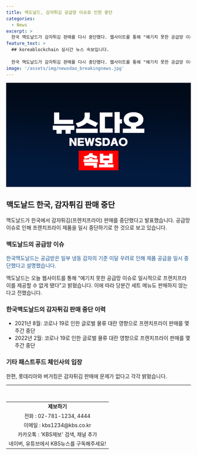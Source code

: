 ```yaml
---
title: 맥도날드, 감자튀김 공급망 이슈로 인한 중단
categories:
  - News
excerpt: >
  한국 맥도날드가 감자튀김 판매를 다시 중단했다. 웹사이트를 통해 "예기치 못한 공급망 이슈로 프렌치프라이를 제공할 수 없게 됐다"고 설명했다. 이에 따라 당분간 세트 메뉴도 판매하지 않을 예정이다. 이번이 세 번째 중단인데, 2021년 8월과 2022년 2월에는 코로나 19로 인한 글로벌 물류 대란으로 판매가 중단됐다. 롯데리아와 버거킹은 감자튀김 판매에 문제가 없다고 밝혔다.
feature_text: >
  ## koreablockchain 실시간 뉴스 속보입니다.

  한국 맥도날드가 감자튀김 판매를 다시 중단했다. 웹사이트를 통해 "예기치 못한 공급망 이슈로 프렌치프라이를 제공할 수 없게 됐다"고 설명했다. 이에 따라 당분간 세트 메뉴도 판매하지 않을 예정이다. 이번이 세 번째 중단인데, 2021년 8월과 2022년 2월에는 코로나 19로 인한 글로벌 물류 대란으로 판매가 중단됐다. 롯데리아와 버거킹은 감자튀김 판매에 문제가 없다고 밝혔다.
image: '/assets/img/newsdao_breakingnews.jpg'
---
```


<p><img src="/assets/img/newsdao_breakingnews.jpg" alt="koreablockchain 속보" /></p>

<h2 data-ke-size="size26">맥도날드 한국, 감자튀김 판매 중단</h2>

<p data-ke-size="size16">맥도날드가 한국에서 감자튀김(프렌치프라이) 판매를 중단했다고 발표했습니다. 공급망 이슈로 인해 프렌치프라이 제품을 일시 중단하기로 한 것으로 보고 있습니다.</p>

<h3>맥도날드의 공급망 이슈</h3>

<p><span style="color: #1a5490;">한국맥도날드는 공급받은 일부 냉동 감자의 기준 미달 우려로 인해 제품 공급을 일시 중단했다고 설명했습니다.</span></p>

<p>맥도날드는 오늘 웹사이트를 통해 “예기치 못한 공급망 이슈로 일시적으로 프렌치프라이를 제공할 수 없게 됐다”고 밝혔습니다. 이에 따라 당분간 세트 메뉴도 판매하지 않는다고 전했습니다.</p>

<h3>한국맥도날드의 감자튀김 판매 중단 이력</h3>

<ul>
    <li>2021년 8월: 코로나 19로 인한 글로벌 물류 대란 영향으로 프렌치프라이 판매를 몇 주간 중단</li>
    <li>2022년 2월: 코로나 19로 인한 글로벌 물류 대란 영향으로 프렌치프라이 판매를 몇 주간 중단</li>
</ul>

<h3>기타 패스트푸드 체인사의 입장</h3>

<p>한편, 롯데리아와 버거킹은 감자튀김 판매에 문제가 없다고 각각 밝혔습니다.</p>

<p data-ke-size="size16"></p>

<hr>

<p data-ke-size="size16">&nbsp;</p>

<table>
    <tbody>
        <tr>
            <td style="text-align: center; height: 17px;"><b>제보하기</b></td>
        </tr>
        <tr>
            <td style="text-align: center; height: 17px;">전화 : 02-781-1234, 4444</td>
        </tr>
        <tr>
            <td style="text-align: center; height: 17px;">이메일 : kbs1234@kbs.co.kr</td>
        </tr>
        <tr>
            <td style="text-align: center; height: 17px;">카카오톡 : 'KBS제보' 검색, 채널 추가</td>
        </tr>
        <tr>
            <td style="text-align: center; height: 17px;">네이버, 유튜브에서 KBS뉴스를 구독해주세요!</td>
        </tr>
    </tbody>
</table>


